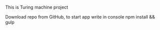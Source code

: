 This is Turing machine project

Download repo from GitHub, to start app write in console npm install && gulp